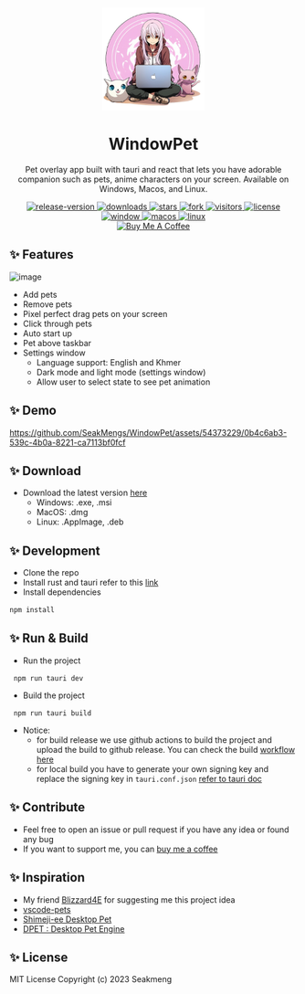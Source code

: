 <div align="center">
    <img width="180" src="./public/media/icon.png" alt="WindowPet">
    <h1 align="center">WindowPet</h1>
    <p align="center">Pet overlay app built with tauri and react that lets you have adorable companion such as pets,
        anime characters on your screen. Available on Windows, Macos, and Linux.
    </p>
    <!-- <img src="https://github.com/SeakMengs/WindowPet/actions/workflows/release.yml/badge.svg?event=push" alt="release"> -->
    <!-- release version -->
    <a href="https://github.com/SeakMengs/Windowpet/releases/latest" target="_blank">
        <img src="https://img.shields.io/github/v/release/seakmengs/windowpet" alt="release-version">
    </a>
    <!-- total download -->
    <a href="https://github.com/SeakMengs/Windowpet/releases/latest" target="_blank">
        <img src="https://img.shields.io/github/downloads/seakmengs/windowpet/total" alt="downloads">
    </a>
    <!-- stars -->
    <a href="https://github.com/SeakMengs/WindowPet/stargazers" target="_blank">
        <img src="https://img.shields.io/github/stars/SeakMengs/WindowPet?" alt="stars">
    </a>
    <!-- forks -->
    <a href="https://github.com/SeakMengs/WindowPet/network/members" target="_blank">
        <img src="https://img.shields.io/github/forks/SeakMengs/WindowPet.svg?" alt="fork">
    </a>
    <!-- visitors -->
    <a href="https://github.com/SeakMengs/WindowPet" target="_blank">
        <img src="https://api.visitorbadge.io/api/visitors?path=https%3A%2F%2Fgithub.com%2FSeakMengs%2FWindowPet&countColor=%23263759&style=flat"
            alt="visitors">
    </a>
    <!-- license -->
    <a href="https://github.com/SeakMengs/WindowPet/blob/main/LICENSE.md" target="_blank">
        <img src="https://img.shields.io/github/license/seakmengs/windowpet" alt="license">
    </a>
    <br>
    <!-- window -->
    <a href="https://github.com/SeakMengs/Windowpet/releases/latest" target="_blank">
        <img src="https://img.shields.io/badge/Windows-0078D6?style=flat&logo=windows&logoColor=white" alt="window">
    </a>
    <!-- macos -->
    <a href="https://github.com/SeakMengs/Windowpet/releases/latest" target="_blank">
        <img src="https://img.shields.io/badge/MACOS-adb8c5?style=flat&logo=macos&logoColor=white" alt="macos">
    </a>
    <!-- linux -->
    <a href="https://github.com/SeakMengs/Windowpet/releases/latest" target="_blank">
        <img src="https://img.shields.io/badge/linux-1793D1?style=flat&logo=linux&logoColor=white" alt="linux">
    </a>
    <br>
    <a href="https://www.buymeacoffee.com/seakmeng" target="_blank"><img
            src="https://cdn.buymeacoffee.com/buttons/v2/default-blue.png" alt="Buy Me A Coffee"
            style="height: 40px !important;width: 145px !important;">
    </a>
</div>

## ✨ Features
![image](https://github.com/SeakMengs/WindowPet/assets/54373229/42ecd3ea-5999-462e-8630-7904a1a3075f)
- Add pets
- Remove pets
- Pixel perfect drag pets on your screen
- Click through pets
- Auto start up
- Pet above taskbar
- Settings window
  - Language support: English and Khmer
  - Dark mode and light mode (settings window)
  - Allow user to select state to see pet animation

## ✨ Demo
https://github.com/SeakMengs/WindowPet/assets/54373229/0b4c6ab3-539c-4b0a-8221-ca7113bf0fcf

## ✨ Download
- Download the latest version [here](https://github.com/SeakMengs/WindowPet/releases/latest)
  - Windows: .exe, .msi
  - MacOS: .dmg
  - Linux: .AppImage, .deb

## ✨ Development
- Clone the repo
- Install rust and tauri refer to this [link](https://tauri.app/v1/guides/getting-started/prerequisites)
- Install dependencies
```sh
npm install
```

## ✨ Run & Build
- Run the project
```
 npm run tauri dev
```
- Build the project
```
 npm run tauri build
``` 
- Notice: 
  - for build release we use github actions to build the project and upload the build to github release. You can check the build [workflow here](https://github.com/SeakMengs/WindowPet/blob/main/.github/workflows/release.yml)
  - for local build you have to generate your own signing key and replace the signing key in `tauri.conf.json` [refer to tauri doc](https://tauri.app/v1/guides/distribution/updater/)

## ✨ Contribute
- Feel free to open an issue or pull request if you have any idea or found any bug
- If you want to support me, you can [buy me a coffee](https://www.buymeacoffee.com/seakmeng)

## ✨ Inspiration
- My friend [Blizzard4E](https://github.com/Blizzard4E) for suggesting me this project idea
- [vscode-pets](https://marketplace.visualstudio.com/items?itemName=tonybaloney.vscode-pets)
- [Shimeji-ee Desktop Pet](https://kilkakon.com/shimeji/)
- [DPET : Desktop Pet Engine](https://store.steampowered.com/app/1980920/DPET__Desktop_Pet_Engine/)

## ✨ License
MIT License Copyright (c) 2023 Seakmeng
